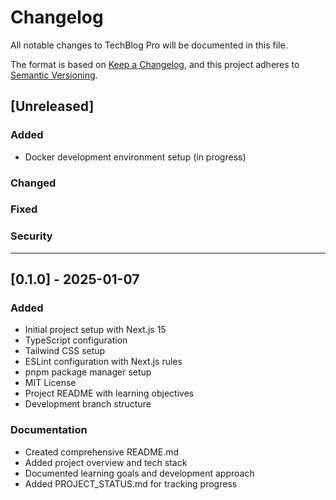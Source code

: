 # Changelog

All notable changes to TechBlog Pro will be documented in this file.

The format is based on [Keep a Changelog](https://keepachangelog.com/en/1.0.0/),
and this project adheres to [Semantic Versioning](https://semver.org/spec/v2.0.0.html).

## [Unreleased]

### Added

- Docker development environment setup (in progress)

### Changed

### Fixed

### Security

---

## [0.1.0] - 2025-01-07

### Added

- Initial project setup with Next.js 15
- TypeScript configuration
- Tailwind CSS setup
- ESLint configuration with Next.js rules
- pnpm package manager setup
- MIT License
- Project README with learning objectives
- Development branch structure

### Documentation

- Created comprehensive README.md
- Added project overview and tech stack
- Documented learning goals and development approach
- Added PROJECT_STATUS.md for tracking progress
